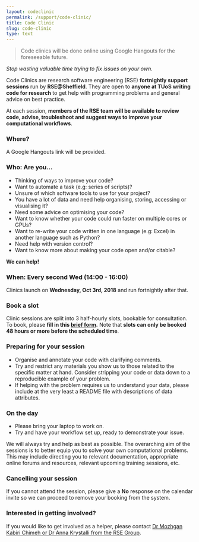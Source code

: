 ```yaml
---
layout: codeclinic
permalink: /support/code-clinic/
title: Code Clinic  
slug: code-clinic
type: text
---
```


> Code clinics will be done online using Google Hangouts for the foreseeable future.

*Stop wasting valuable time trying to fix issues on your own.*

Code Clinics are research software engineering (RSE) **fortnightly support sessions** run by **RSE@Sheffield**. They are open to **anyone at TUoS writing code for research** to  get help with programming problems and general advice on best practice.

At each session, **members of the RSE team will be available to 
review code, advise, troubleshoot and suggest ways to improve your computational workflows**.

### Where?

A Google Hangouts link will be provided.

### Who: Are you...

  - Thinking of ways to improve your code?
  - Want to automate a task (e.g: series of scripts)?
  - Unsure of which software tools to use for your project?
  - You have a lot of data and need help organising, storing, accessing or visualising it?
  - Need some advice on optimising your code?
  - Want to know whether your code could run faster on multiple cores or GPUs?
  - Want to re-write your code written in one language (e.g: Excel) in another language such as Python?
  - Need help with version control?
  - Want to know more about making your code open and/or citable?

**We can help!**

### When: Every second Wed (14:00 - 16:00)

Clinics launch on **Wednesday, Oct 3rd, 2018** and run fortnightly after that.

### Book a slot

Clinic sessions are split into 3 half-hourly slots, bookable for consultation. 
To book, please **fill in this [brief form](https://goo.gl/forms/5MVy0jM6xQhWlpmn1).**
Note that **slots can only be booked 48 hours or more before the scheduled time**.

### Preparing for your session

  - Organise and annotate your code with clarifying comments.
  - Try and restrict any materials you show us to those related to the specific matter at hand. Consider stripping your code or data down to a reproducible example of your problem.
  - If helping with the problem requires us to understand your data, please include at the very least a README file with descriptions of data attributes.

### On the day

  - Please bring your laptop to work on.
  - Try and have your workflow set up, ready to demonstrate your issue.

We will always try and help as best as possible. The overarching aim of the sessions is to better equip you to solve your own computational problems. This may include directing you to relevant documentation, appropriate online forums and resources, relevant upcoming training sessions, etc.

### Cancelling your session

If you cannot attend the session, 
please give a **No** response on the calendar invite 
so we can proceed to remove your booking from the system.

### Interested in getting involved?

If you would like to get involved as a helper, 
please contact [Dr Mozhgan Kabiri Chimeh or Dr Anna Krystalli from the RSE Group](/contact).
